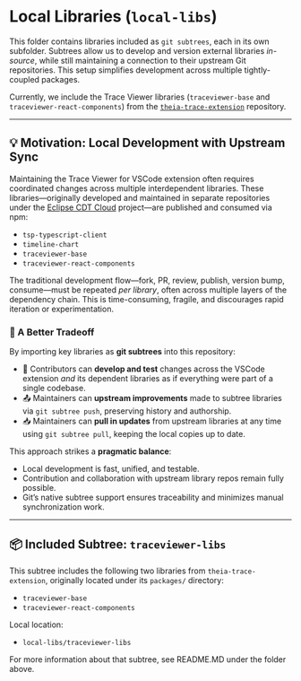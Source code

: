 # Local Libraries (`local-libs`)

This folder contains libraries included as `git subtrees`, each in its own subfolder. Subtrees allow us to develop and version external libraries *in-source*, while still maintaining a connection to their upstream Git repositories. This setup simplifies development across multiple tightly-coupled packages.

Currently, we include the Trace Viewer libraries (`traceviewer-base` and `traceviewer-react-components`) from the [`theia-trace-extension`](https://github.com/eclipse-cdt-cloud/theia-trace-extension) repository.

---

## 💡 Motivation: Local Development with Upstream Sync

Maintaining the Trace Viewer for VSCode extension often requires coordinated changes across multiple interdependent libraries. These libraries—originally developed and maintained in separate repositories under the [Eclipse CDT Cloud](https://projects.eclipse.org/projects/iot.cdt-cloud) project—are published and consumed via npm:

- `tsp-typescript-client`
- `timeline-chart`
- `traceviewer-base`
- `traceviewer-react-components`

The traditional development flow—fork, PR, review, publish, version bump, consume—must be repeated *per library*, often across multiple layers of the dependency chain. This is time-consuming, fragile, and discourages rapid iteration or experimentation.

### 🚀 A Better Tradeoff

By importing key libraries as **git subtrees** into this repository:

- 🔧 Contributors can **develop and test** changes across the VSCode extension *and* its dependent libraries as if everything were part of a single codebase.
- 📤 Maintainers can **upstream improvements** made to subtree libraries via `git subtree push`, preserving history and authorship.
- 📥 Maintainers can **pull in updates** from upstream libraries at any time using `git subtree pull`, keeping the local copies up to date.

This approach strikes a **pragmatic balance**:
- Local development is fast, unified, and testable.
- Contribution and collaboration with upstream library repos remain fully possible.
- Git’s native subtree support ensures traceability and minimizes manual synchronization work.

---

## 📦 Included Subtree: `traceviewer-libs`

This subtree includes the following two libraries from `theia-trace-extension`, originally located under its `packages/` directory:

- `traceviewer-base`
- `traceviewer-react-components`

Local location:

- `local-libs/traceviewer-libs`

For more information about that subtree, see README.MD under the folder above.
